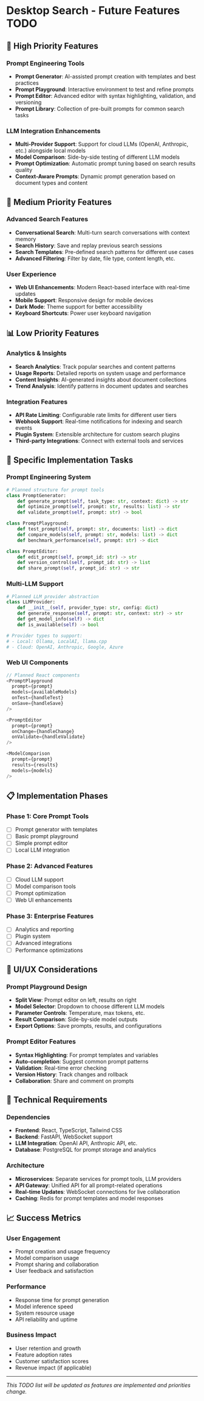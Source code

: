# Desktop Search - Future Features TODO

## 🚀 High Priority Features

### Prompt Engineering Tools
- **Prompt Generator**: AI-assisted prompt creation with templates and best practices
- **Prompt Playground**: Interactive environment to test and refine prompts
- **Prompt Editor**: Advanced editor with syntax highlighting, validation, and versioning
- **Prompt Library**: Collection of pre-built prompts for common search tasks

### LLM Integration Enhancements
- **Multi-Provider Support**: Support for cloud LLMs (OpenAI, Anthropic, etc.) alongside local models
- **Model Comparison**: Side-by-side testing of different LLM models
- **Prompt Optimization**: Automatic prompt tuning based on search results quality
- **Context-Aware Prompts**: Dynamic prompt generation based on document types and content

## 🔧 Medium Priority Features

### Advanced Search Features
- **Conversational Search**: Multi-turn search conversations with context memory
- **Search History**: Save and replay previous search sessions
- **Search Templates**: Pre-defined search patterns for different use cases
- **Advanced Filtering**: Filter by date, file type, content length, etc.

### User Experience
- **Web UI Enhancements**: Modern React-based interface with real-time updates
- **Mobile Support**: Responsive design for mobile devices
- **Dark Mode**: Theme support for better accessibility
- **Keyboard Shortcuts**: Power user keyboard navigation

## 📊 Low Priority Features

### Analytics & Insights
- **Search Analytics**: Track popular searches and content patterns
- **Usage Reports**: Detailed reports on system usage and performance
- **Content Insights**: AI-generated insights about document collections
- **Trend Analysis**: Identify patterns in document updates and searches

### Integration Features
- **API Rate Limiting**: Configurable rate limits for different user tiers
- **Webhook Support**: Real-time notifications for indexing and search events
- **Plugin System**: Extensible architecture for custom search plugins
- **Third-party Integrations**: Connect with external tools and services

## 🎯 Specific Implementation Tasks

### Prompt Engineering System
```python
# Planned structure for prompt tools
class PromptGenerator:
    def generate_prompt(self, task_type: str, context: dict) -> str
    def optimize_prompt(self, prompt: str, results: list) -> str
    def validate_prompt(self, prompt: str) -> bool

class PromptPlayground:
    def test_prompt(self, prompt: str, documents: list) -> dict
    def compare_models(self, prompt: str, models: list) -> dict
    def benchmark_performance(self, prompt: str) -> dict

class PromptEditor:
    def edit_prompt(self, prompt_id: str) -> str
    def version_control(self, prompt_id: str) -> list
    def share_prompt(self, prompt_id: str) -> str
```

### Multi-LLM Support
```python
# Planned LLM provider abstraction
class LLMProvider:
    def __init__(self, provider_type: str, config: dict)
    def generate_response(self, prompt: str, context: str) -> str
    def get_model_info(self) -> dict
    def is_available(self) -> bool

# Provider types to support:
# - Local: Ollama, LocalAI, llama.cpp
# - Cloud: OpenAI, Anthropic, Google, Azure
```

### Web UI Components
```javascript
// Planned React components
<PromptPlayground 
  prompt={prompt}
  models={availableModels}
  onTest={handleTest}
  onSave={handleSave}
/>

<PromptEditor 
  prompt={prompt}
  onChange={handleChange}
  onValidate={handleValidate}
/>

<ModelComparison 
  prompt={prompt}
  results={results}
  models={models}
/>
```

## 📋 Implementation Phases

### Phase 1: Core Prompt Tools
- [ ] Prompt generator with templates
- [ ] Basic prompt playground
- [ ] Simple prompt editor
- [ ] Local LLM integration

### Phase 2: Advanced Features
- [ ] Cloud LLM support
- [ ] Model comparison tools
- [ ] Prompt optimization
- [ ] Web UI enhancements

### Phase 3: Enterprise Features
- [ ] Analytics and reporting
- [ ] Plugin system
- [ ] Advanced integrations
- [ ] Performance optimizations

## 🎨 UI/UX Considerations

### Prompt Playground Design
- **Split View**: Prompt editor on left, results on right
- **Model Selector**: Dropdown to choose different LLM models
- **Parameter Controls**: Temperature, max tokens, etc.
- **Result Comparison**: Side-by-side model outputs
- **Export Options**: Save prompts, results, and configurations

### Prompt Editor Features
- **Syntax Highlighting**: For prompt templates and variables
- **Auto-completion**: Suggest common prompt patterns
- **Validation**: Real-time error checking
- **Version History**: Track changes and rollback
- **Collaboration**: Share and comment on prompts

## 🔧 Technical Requirements

### Dependencies
- **Frontend**: React, TypeScript, Tailwind CSS
- **Backend**: FastAPI, WebSocket support
- **LLM Integration**: OpenAI API, Anthropic API, etc.
- **Database**: PostgreSQL for prompt storage and analytics

### Architecture
- **Microservices**: Separate services for prompt tools, LLM providers
- **API Gateway**: Unified API for all prompt-related operations
- **Real-time Updates**: WebSocket connections for live collaboration
- **Caching**: Redis for prompt templates and model responses

## 📈 Success Metrics

### User Engagement
- Prompt creation and usage frequency
- Model comparison usage
- Prompt sharing and collaboration
- User feedback and satisfaction

### Performance
- Response time for prompt generation
- Model inference speed
- System resource usage
- API reliability and uptime

### Business Impact
- User retention and growth
- Feature adoption rates
- Customer satisfaction scores
- Revenue impact (if applicable)

---

*This TODO list will be updated as features are implemented and priorities change.* 